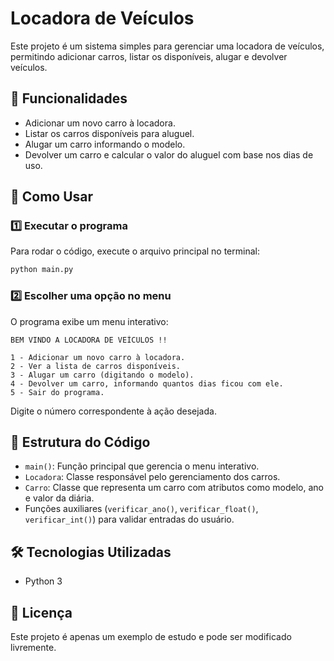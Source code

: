 # Locadora de Veículos

Este projeto é um sistema simples para gerenciar uma locadora de veículos, permitindo adicionar carros, listar os disponíveis, alugar e devolver veículos.

## 📌 Funcionalidades
- Adicionar um novo carro à locadora.
- Listar os carros disponíveis para aluguel.
- Alugar um carro informando o modelo.
- Devolver um carro e calcular o valor do aluguel com base nos dias de uso.

## 🚀 Como Usar
### 1️⃣ Executar o programa
Para rodar o código, execute o arquivo principal no terminal:
```bash
python main.py
```

### 2️⃣ Escolher uma opção no menu
O programa exibe um menu interativo:
```
BEM VINDO A LOCADORA DE VEÍCULOS !!

1 - Adicionar um novo carro à locadora.
2 - Ver a lista de carros disponíveis.
3 - Alugar um carro (digitando o modelo).
4 - Devolver um carro, informando quantos dias ficou com ele.
5 - Sair do programa.
```

Digite o número correspondente à ação desejada.

## 📂 Estrutura do Código
- `main()`: Função principal que gerencia o menu interativo.
- `Locadora`: Classe responsável pelo gerenciamento dos carros.
- `Carro`: Classe que representa um carro com atributos como modelo, ano e valor da diária.
- Funções auxiliares (`verificar_ano()`, `verificar_float()`, `verificar_int()`) para validar entradas do usuário.

## 🛠 Tecnologias Utilizadas
- Python 3

## 📜 Licença
Este projeto é apenas um exemplo de estudo e pode ser modificado livremente.

